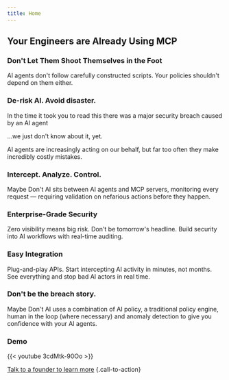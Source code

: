 ```yaml
---
title: Home
---
```


## Your Engineers are Already Using MCP
### Don't Let Them Shoot Themselves in the Foot

AI agents don't follow carefully constructed scripts. Your policies shouldn't depend on them either.

### De-risk AI. Avoid disaster.

In the time it took you to read this there was a major security breach caused by an AI agent

...we just don't know about it, yet.

AI agents are increasingly acting on our behalf, but far too often they make incredibly costly mistakes.

### Intercept. Analyze. Control.

Maybe Don't AI sits between AI agents and MCP servers, monitoring every request — requiring validation on nefarious actions before they happen.

### Enterprise-Grade Security

Zero visibility means big risk. Don't be tomorrow's headline. Build security into AI workflows with real-time auditing.

### Easy Integration

Plug-and-play APIs. Start intercepting AI activity in minutes, not months. See everything and stop bad AI actors in real time.

### Don't be the breach story.

Maybe Don't AI uses a combination of AI policy, a traditional policy engine, human in the loop (where necessary) and anomaly detection to give you confidence with your AI agents.

### Demo
{{< youtube 3cdMtk-90Oo >}}

[Talk to a founder to learn more](https://cal.com/kmillermd/30min)
{.call-to-action}
